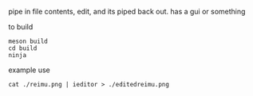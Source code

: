 pipe in file contents, edit, and its piped back out. has a gui or something

to build
```
meson build
cd build
ninja
```

example use
```
cat ./reimu.png | ieditor > ./editedreimu.png
```
